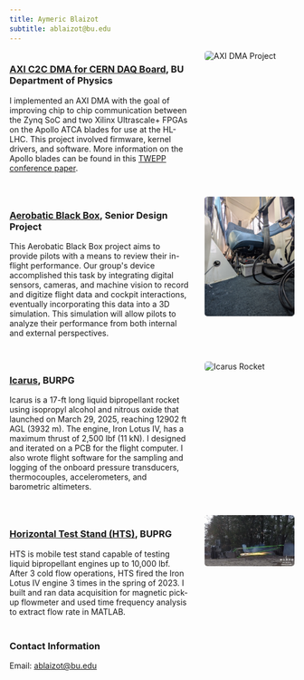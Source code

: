 ```yaml
---
title: Aymeric Blaizot
subtitle: ablaizot@bu.edu
---
```


<style>
.project {
  display: flex;
  align-items: start;
  margin-bottom: 2em;
  gap: 2em;
}
.project-content {
  flex: 2;
}
.project-image {
  flex: 1;
  max-width: 300px;
}
.project-image img {
  width: 100%;
  height: auto;
  border-radius: 5px;
}
</style>

<div class="project">
<div class="project-content">

### [AXI C2C DMA for CERN DAQ Board](https://ablaizot.github.io/portfolio/2025/01/09/DMA_Driver.html), BU Department of Physics
I implemented an AXI DMA with the goal of improving chip to chip communication between the Zynq SoC and two Xilinx Ultrascale+ FPGAs on the Apollo ATCA
blades for use at the HL-LHC. This project involved firmware, kernel drivers, and software. More information on the Apollo blades can be found in this [TWEPP conference paper](https://arxiv.org/pdf/2501.03702).

</div>
<div class="project-image">
<img src="images/Apollo.jpg" alt="AXI DMA Project">
</div>
</div>

<div class="project">
<div class="project-content">

### [Aerobatic Black Box](https://ablaizot.github.io/portfolio/2025/01/09/Aerobatic-black-box.html), Senior Design Project
This Aerobatic Black Box project aims to provide pilots with a means to review their in-flight performance. Our group's device accomplished this task by integrating digital sensors, cameras, and machine vision to record and digitize flight data and cockpit interactions, eventually incorporating this data into a 3D simulation. This simulation will allow pilots to analyze their performance from both internal and external perspectives.

</div>
<div class="project-image">
<img src="images/black_box.jpg" alt="Aerobatic Black Box">
</div>
</div>

<div class="project">
<div class="project-content">

### [Icarus](https://ablaizot.github.io/portfolio/2025/01/09/Icarus.html), BURPG
Icarus is a 17-ft long liquid bipropellant rocket using isopropyl alcohol and nitrous oxide that launched on March 29, 2025, reaching 12902 ft AGL (3932 m). The engine, Iron Lotus IV, has a maximum thrust of 2,500 lbf (11 kN). 
I designed and iterated on a PCB for the flight computer. I also wrote flight software for the sampling and logging of the onboard pressure transducers, thermocouples, accelerometers, and barometric altimeters. 

</div>
<div class="project-image">
<img src="images/icarus.jpg" alt="Icarus Rocket">
</div>
</div>

<div class="project">
<div class="project-content">

### [Horizontal Test Stand (HTS)](https://ablaizot.github.io/portfolio/2025/01/09/HTS.html), BUPRG
HTS is mobile test stand capable of testing liquid bipropellant engines up to 10,000 lbf. After 3 cold flow operations, HTS fired the Iron Lotus IV engine 3 times in the spring of 2023. I built and ran data acquisition for magnetic pick-up flowmeter and used time frequency analysis to extract flow rate in MATLAB.

</div>
<div class="project-image">
<img src="images/hts.png" alt="Horizontal Test Stand">
</div>
</div>

### Contact Information
Email: ablaizot@bu.edu
